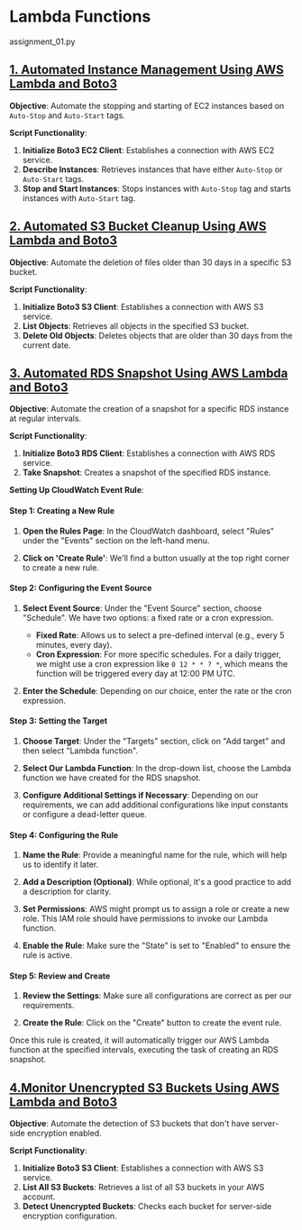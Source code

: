 # Lambda Functions


assignment_01.py

## [1. Automated Instance Management Using AWS Lambda and Boto3](assignment_01.py)

**Objective**: Automate the stopping and starting of EC2 instances based on `Auto-Stop` and `Auto-Start` tags.

**Script Functionality**:
1. **Initialize Boto3 EC2 Client**: Establishes a connection with AWS EC2 service.
2. **Describe Instances**: Retrieves instances that have either `Auto-Stop` or `Auto-Start` tags.
3. **Stop and Start Instances**: Stops instances with `Auto-Stop` tag and starts instances with `Auto-Start` tag.


## [2. Automated S3 Bucket Cleanup Using AWS Lambda and Boto3](assignment_02.py)

**Objective**: Automate the deletion of files older than 30 days in a specific S3 bucket.

**Script Functionality**:
1. **Initialize Boto3 S3 Client**: Establishes a connection with AWS S3 service.
2. **List Objects**: Retrieves all objects in the specified S3 bucket.
3. **Delete Old Objects**: Deletes objects that are older than 30 days from the current date.


## [3. Automated RDS Snapshot Using AWS Lambda and Boto3](assignment_03.py)

**Objective**: Automate the creation of a snapshot for a specific RDS instance at regular intervals.

**Script Functionality**:
1. **Initialize Boto3 RDS Client**: Establishes a connection with AWS RDS service.
2. **Take Snapshot**: Creates a snapshot of the specified RDS instance.

**Setting Up CloudWatch Event Rule**:


#### Step 1: Creating a New Rule

1. **Open the Rules Page**: In the CloudWatch dashboard, select "Rules" under the "Events" section on the left-hand menu.

2. **Click on 'Create Rule'**: We'll find a button usually at the top right corner to create a new rule.

#### Step 2: Configuring the Event Source

1. **Select Event Source**: Under the "Event Source" section, choose "Schedule". We have two options: a fixed rate or a cron expression.
   - **Fixed Rate**: Allows us to select a pre-defined interval (e.g., every 5 minutes, every day).
   - **Cron Expression**: For more specific schedules. For a daily trigger, we might use a cron expression like `0 12 * * ? *`, which means the function will be triggered every day at 12:00 PM UTC.

2. **Enter the Schedule**: Depending on our choice, enter the rate or the cron expression.

#### Step 3: Setting the Target

1. **Choose Target**: Under the "Targets" section, click on "Add target" and then select "Lambda function".

2. **Select Our Lambda Function**: In the drop-down list, choose the Lambda function we have created for the RDS snapshot.

3. **Configure Additional Settings if Necessary**: Depending on our requirements, we can add additional configurations like input constants or configure a dead-letter queue.

#### Step 4: Configuring the Rule

1. **Name the Rule**: Provide a meaningful name for the rule, which will help us to identify it later.

2. **Add a Description (Optional)**: While optional, it's a good practice to add a description for clarity.

3. **Set Permissions**: AWS might prompt us to assign a role or create a new role. This IAM role should have permissions to invoke our Lambda function.

4. **Enable the Rule**: Make sure the "State" is set to "Enabled" to ensure the rule is active.

#### Step 5: Review and Create

1. **Review the Settings**: Make sure all configurations are correct as per our requirements.

2. **Create the Rule**: Click on the "Create" button to create the event rule.

Once this rule is created, it will automatically trigger our AWS Lambda function at the specified intervals, executing the task of creating an RDS snapshot.



## [4.Monitor Unencrypted S3 Buckets Using AWS Lambda and Boto3](assignment_04.py)

**Objective**: Automate the detection of S3 buckets that don't have server-side encryption enabled.

**Script Functionality**:
1. **Initialize Boto3 S3 Client**: Establishes a connection with AWS S3 service.
2. **List All S3 Buckets**: Retrieves a list of all S3 buckets in your AWS account.
3. **Detect Unencrypted Buckets**: Checks each bucket for server-side encryption configuration.
